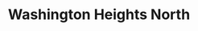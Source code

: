 ---
slug: washington-heights-north
title: Washington Heights North
address: 4334 Broadway
state: New York
stateAbbreviation: NY
city: New York
postal: 10033
url: https://www.radnet.com/lhr-acpny/locations/washington-heights-north
htmlHead: null
body: null
appointmentUrl: https://www.radnet.com/lenox-hill-radiology/for-patients/request-appointment
walkInTitle: Walk-In Hours
walkInDetails: Mon - Fri | 8:00 am - 4:00 pm
places:
- {
    name: "Lenox Hill Radiology | Washington Heights North",
    longitude: -73.934430000000,
    latitude: 40.852320000000,
}
---